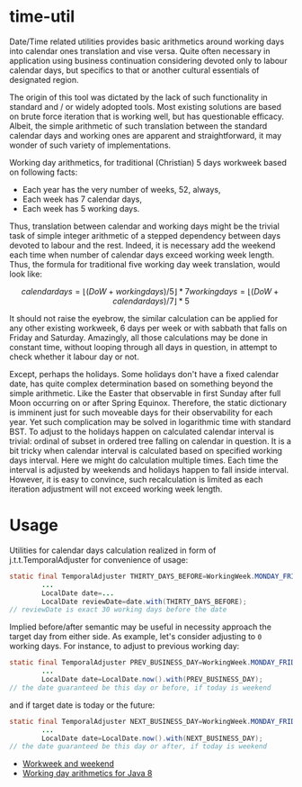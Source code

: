 # time-util

Date/Time related utilities provides basic arithmetics around working days into calendar ones translation and vise
versa. Quite often necessary in application using business continuation considering devoted only to labour calendar
days, but specifics to that or another cultural essentials of designated region.

The origin of this tool was dictated by the lack of such functionality in standard and / or widely adopted tools. Most
existing solutions are based on brute force iteration that is working well, but has questionable efficacy. Albeit, the
simple arithmetic of such translation between the standard calendar days and working ones are apparent and
straightforward, it may wonder of such variety of implementations.

Working day arithmetics, for traditional (Christian) 5 days workweek based on following facts:

* Each year has the very number of weeks, 52, always,
* Each week has 7 calendar days,
* Each week has 5 working days.

Thus, translation between calendar and working days might be the trivial task of simple integer arithmetic of a stepped
dependency between days devoted to labour and the rest. Indeed, it is necessary add the weekend each time when number of
calendar days exceed working week length. Thus, the formula for traditional five working day week translation, would
look like:

```math
calendar days = ⌊ (DoW + working days) / 5 ⌋ * 7
working days = ⌊ (DoW + calendar days) / 7 ⌋ * 5
```

It should not raise the eyebrow, the similar calculation can be applied for any other existing workweek, 6 days per week
or with sabbath that falls on Friday and Saturday. Amazingly, all those calculations may be done in constant time,
without looping through all days in question, in attempt to check whether it labour day or not.

Except, perhaps the holidays. Some holidays don't have a fixed calendar date, has quite complex determination based on
something beyond the simple arithmetic. Like the Easter that observable in first Sunday after full Moon occurring on or
after Spring Equinox. Therefore, the static dictionary is imminent just for such moveable days for their observability
for each year. Yet such complication may be solved in logarithmic time with standard BST. To adjust to the holidays
happen on calculated calendar interval is trivial: ordinal of subset in ordered tree falling on calendar in question. It
is a bit tricky when calendar interval is calculated based on specified working days interval. Here we might do
calculation multiple times. Each time the interval is adjusted by weekends and holidays happen to fall inside interval.
However, it is easy to convince, such recalculation is limited as each iteration adjustment will not exceed working week
length.

# Usage

Utilities for calendar days calculation realized in form of j.t.t.TemporalAdjuster for convenience of usage:

```java
static final TemporalAdjuster THIRTY_DAYS_BEFORE=WorkingWeek.MONDAY_FRIDAY.adjustDaysBefore(30);
		...
		LocalDate date=...
		LocalDate reviewDate=date.with(THIRTY_DAYS_BEFORE);
// reviewDate is exact 30 working days before the date
```

Implied before/after semantic may be useful in necessity approach the target day from either side. As example, let's
consider adjusting to `0` working days. For instance, to adjust to previous working day:

```java
static final TemporalAdjuster PREV_BUSINESS_DAY=WorkingWeek.MONDAY_FRIDAY.adjustDaysBefore(0);
		...
		LocalDate date=LocalDate.now().with(PREV_BUSINESS_DAY);
// the date guaranteed be this day or before, if today is weekend
```

and if target date is today or the future:

```java
static final TemporalAdjuster NEXT_BUSINESS_DAY=WorkingWeek.MONDAY_FRIDAY.adjustDaysAfter(0);
		...
		LocalDate date=LocalDate.now().with(NEXT_BUSINESS_DAY);
// the date guaranteed be this day or after, if today is weekend
```

* [Workweek and weekend](https://en.wikipedia.org/wiki/Workweek_and_weekend)
* [Working day arithmetics for Java 8](wdcalc-java8/README.md)
